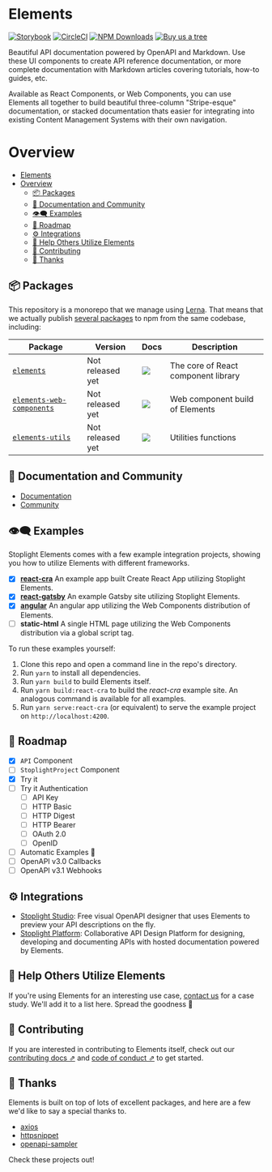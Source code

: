 # Elements

[![Storybook](https://cdn.jsdelivr.net/gh/storybookjs/brand@master/badge/badge-storybook.svg)](https://stoplightio.github.io/elements)
[![CircleCI][circle_ci_image]][circle_ci]
[![NPM Downloads][circle_ci_image]][npm]
[![Buy us a tree][ecologi_image]][ecologi]

Beautiful API documentation powered by OpenAPI and Markdown. Use these UI components to create API reference documentation, or more complete documentation with Markdown articles covering tutorials, how-to guides, etc. 

Available as React Components, or Web Components, you can use Elements all together to build beautiful three-column "Stripe-esque" documentation, or stacked documentation thats easier for integrating into existing Content Management Systems with their own navigation.
# Overview

- [Elements](#elements)
- [Overview](#overview)
  - [📦 Packages](#-packages)
  - [📖 Documentation and Community](#-documentation-and-community)
  - [👁️🗨 ️️Examples](#-examples)
  - [🚧 Roadmap](#-roadmap)
  - [⚙️ Integrations](#️-integrations)
  - [🏁 Help Others Utilize Elements](#-help-others-utilize-elements)
  - [👏 Contributing](#-contributing)
  - [🎉 Thanks](#-thanks)

## 📦 Packages

This repository is a monorepo that we manage using [Lerna](https://github.com/lerna/lerna). That means that we actually publish [several packages](/packages) to npm from the same codebase, including:

| Package                                                | Version                                                                                                                             | Docs                                                                                                                                                                                                                                                                          | Description                                                                        |
| ------------------------------------------------------ | ----------------------------------------------------------------------------------------------------------------------------------- | ----------------------------------------------------------------------------------------------------------------------------------------------------------------------------------------------------------------------------------------------------------------------------- | ---------------------------------------------------------------------------------- |
| [`elements`](/packages/elements)               | Not released yet               | [![](https://img.shields.io/badge/API%20Docs-site-green.svg?style=flat-square)](https://meta.stoplight.io/docs/elements)  | The core of React component library                                                           |
| [`elements-web-components`](/packages/elements-web-components)       | Not released yet       | [![](https://img.shields.io/badge/API%20Docs-site-green.svg?style=flat-square)](https://meta.stoplight.io/docs/elements)       | Web component build of Elements                                                      |
| [`elements-utils`](/packages/elements-utils)       | Not released yet       | [![](https://img.shields.io/badge/API%20Docs-site-green.svg?style=flat-square)](https://meta.stoplight.io/docs/elements)       | Utilities functions                                                     |

## 📖 Documentation and Community

- [Documentation](https://meta.stoplight.io/docs/elements)
- [Community](https://github.com/stoplightio/elements/discussions)

## 👁️🗨 ️️Examples

Stoplight Elements comes with a few example integration projects, showing you how to utilize Elements with different frameworks.
- [x] **[react-cra](./examples/react-cra)** An example app built Create React App utilizing Stoplight Elements.
- [x] **[react-gatsby](./examples/react-gatsby)** An example Gatsby site utilizing Stoplight Elements.
- [x] **[angular](./examples/angular)** An angular app utilizing the Web Components distribution of Elements.
- [ ] **static-html** A single HTML page utilizing the Web Components distribution via a global script tag.

To run these examples yourself:
1. Clone this repo and open a command line in the repo's directory.
2. Run `yarn` to install all dependencies.
3. Run `yarn build` to build Elements itself.
4. Run `yarn build:react-cra` to build the *react-cra* example site. An analogous command is available for all examples.
5. Run `yarn serve:react-cra` (or equivalent) to serve the example project on `http://localhost:4200`.

## 🚧 Roadmap

- [x] `API` Component
- [ ] `StoplightProject` Component
- [x] Try it
- [ ] Try it Authentication
  - [ ] API Key
  - [ ] HTTP Basic
  - [ ] HTTP Digest
  - [ ] HTTP Bearer
  - [ ] OAuth 2.0
  - [ ] OpenID
- [ ] Automatic Examples 🥳
- [ ] OpenAPI v3.0 Callbacks
- [ ] OpenAPI v3.1 Webhooks

## ⚙️ Integrations

- [Stoplight Studio](https://stoplight.io/studio/?utm_source=github&utm_medium=elements&utm_campaign=readme): Free visual OpenAPI designer that uses Elements to preview your API descriptions on the fly.
- [Stoplight Platform](https://stoplight.io/?utm_source=github&utm_medium=elements&utm_campaign=readme): Collaborative API Design Platform for designing, developing and documenting APIs with hosted documentation powered by Elements. 

## 🏁 Help Others Utilize Elements 

If you're using Elements for an interesting use case, [contact us](mailto:growth@stoplight.io) for a case study. We'll add it to a list here. Spread the goodness 🎉

## 👏 Contributing

If you are interested in contributing to Elements itself, check out our [contributing docs ⇗][contributing] and [code of conduct ⇗][code_of_conduct] to get started.

## 🎉 Thanks

Elements is built on top of lots of excellent packages, and here are a few we'd like to say a special thanks to.

- [axios](https://www.npmjs.com/package/axios)
- [httpsnippet](https://www.npmjs.com/package/httpsnippet)
- [openapi-sampler](https://www.npmjs.com/package/openapi-sampler)

Check these projects out!

[code_of_conduct]: CODE_OF_CONDUCT.md
[contributing]: CONTRIBUTING.md
[download-release]: https://github.com/stoplightio/elements/releases/latest
[mocking_landing_page]: https://stoplight.io/api-mocking?utm_source=github&utm_medium=elements&utm_campaign=readme
[circle_ci]: https://circleci.com/gh/stoplightio/elements
[circle_ci_image]: https://img.shields.io/circleci/build/github/stoplightio/elements/v7
[npm]: https://www.npmjs.com/package/@stoplight/elements
[npm_image]: https://img.shields.io/npm/dw/@stoplight/elements?color=blue
[ecologi]: https://ecologi.com/stoplightinc
[ecologi_image]: https://img.shields.io/badge/Buy%20us%20a%20tree-%F0%9F%8C%B3-lightgreen
